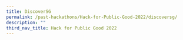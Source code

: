 ```yaml
---
title: DiscoverSG
permalink: /past-hackathons/Hack-for-Public-Good-2022/discoversg/
description: ""
third_nav_title: Hack for Public Good 2022
---
```

